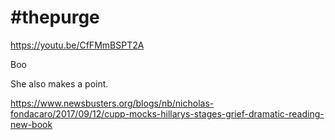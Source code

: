 # #thepurge

https://youtu.be/CfFMmBSPT2A

Boo

She also makes a point.

https://www.newsbusters.org/blogs/nb/nicholas-fondacaro/2017/09/12/cupp-mocks-hillarys-stages-grief-dramatic-reading-new-book
